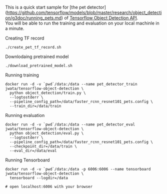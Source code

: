 This is a quick start sample for [the pet detector] (https://github.com/tensorflow/models/blob/master/research/object_detection/g3doc/running_pets.md) of [Tensorflow Object Detection API](https://github.com/tensorflow/models/tree/master/research/object_detection).  
You will be able to run the training and evaluation on your local machinle in a minute.

Creating TF record
```
./create_pet_tf_record.sh
```

Downlodaing pretrained model
```
./download_pretrained_model.sh
```

Running training
```
docker run -d -v `pwd`/data:/data --name pet_detector_train jwata/tensorflow-object-detection \
  python object_detection/train.py \
  --logtostderr \
  --pipeline_config_path=/data/faster_rcnn_resnet101_pets.config \
  --train_dir=/data/train
```

Running evaluation
```
docker run -d -v `pwd`/data:/data --name pet_detector_eval jwata/tensorflow-object-detection \
  python object_detection/eval.py \
  --logtostderr \
  --pipeline_config_path=/data/faster_rcnn_resnet101_pets.config \
  --checkpoint_dir=/data/train \
  --eval_dir=/data/eval
```

Running Tensorboard
```
docker run -d -v `pwd`/data:/data -p 6006:6006 --name tensorboard jwata/tensorflow-object-detection \
  tensorboard --logdir=/data

# open localhost:6006 with your browser
```
